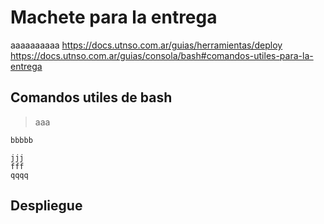 # Machete para la entrega
aaaaaaaaaa
https://docs.utnso.com.ar/guias/herramientas/deploy <br>
https://docs.utnso.com.ar/guias/consola/bash#comandos-utiles-para-la-entrega
## Comandos utiles de bash
> aaa

`bbbbb`

```
jjj
fff
qqqq
```
## Despliegue
